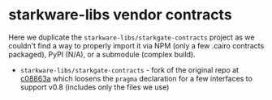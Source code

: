 # starkware-libs vendor contracts

Here we duplicate the `starkware-libs/starkgate-contracts` project as we couldn't find a way to properly import it via NPM (only a few .cairo contracts packaged), PyPI (N/A), or a submodule (complex build).

- `starkware-libs/starkgate-contracts` - fork of the original repo at [c08863a](https://github.com/starkware-libs/starkgate-contracts/commit/c08863a1f08226c09f1d0748124192e848d73db9) which loosens the `pragma` declaration for a few interfaces to support v0.8 (includes only the files we use)
